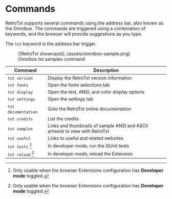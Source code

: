 # Commands

RetroTxt supports several commands using the address bar, also known as the Omnibox. The commands are triggered using a combination of keywords, and the browser will provide suggestions as you type.

The `txt` keyword is the address bar trigger.


<figure markdown>
  ![RetroTxt showcase](../assets/omnibox-sample.png)
  <figcaption>Omnibox txt samples command</figcaption>
</figure>


| Command | Description |
| -- | -- |
| `txt version` | Display the RetroTxt version information |
| `txt fonts` | Open the fonts selections tab |
| `txt display` | Open the text, ANSI, and color display options |
| `txt settings` | Open the settings tab |
| `txt documentation` | Goto the RetroTxt online documentation |
| `txt credits` | List the credits |
| `txt samples` | Links and thumbnails of sample ANSI and ASCII artwork to view with RetroTxt |
| `txt useful` | Links to useful and related websites |
| `txt tests` [^1] | In developer mode, run the QUnit tests |
| `txt reload` [^1] | In developer mode, reload the Extension |

[^1]: Only usable when the browser Extensions configuration has **Developer mode** toggled.
